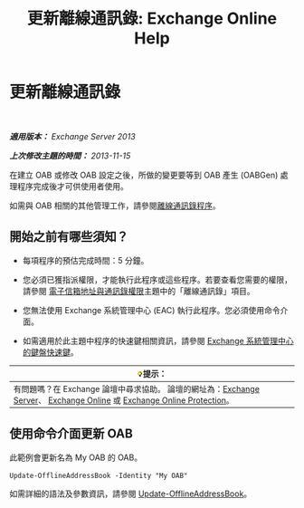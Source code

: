 ﻿---
title: '更新離線通訊錄: Exchange Online Help'
TOCTitle: 更新離線通訊錄
ms:assetid: 448a207e-41b4-4cef-9fe9-a68b81e2ec4e
ms:mtpsurl: https://technet.microsoft.com/zh-tw/library/Aa997684(v=EXCHG.150)
ms:contentKeyID: 50473147
ms.date: 05/23/2018
mtps_version: v=EXCHG.150
ms.translationtype: MT
---

# 更新離線通訊錄

 

_**適用版本：** Exchange Server 2013_

_**上次修改主題的時間：** 2013-11-15_

在建立 OAB 或修改 OAB 設定之後，所做的變更要等到 OAB 產生 (OABGen) 處理程序完成後才可供使用者使用。

如需與 OAB 相關的其他管理工作，請參閱[離線通訊錄程序](offline-address-book-procedures-exchange-2013-help.md)。

## 開始之前有哪些須知？

  - 每項程序的預估完成時間：5 分鐘。

  - 您必須已獲指派權限，才能執行此程序或這些程序。若要查看您需要的權限，請參閱 [電子信箱地址與通訊錄權限](email-address-and-address-book-permissions-exchange-2013-help.md)主題中的「離線通訊錄」項目。

  - 您無法使用 Exchange 系統管理中心 (EAC) 執行此程序。您必須使用命令介面。

  - 如需適用於此主題中程序的快速鍵相關資訊，請參閱 [Exchange 系統管理中心的鍵盤快速鍵](keyboard-shortcuts-in-the-exchange-admin-center-exchange-online-protection-help.md)。

<table>
<thead>
<tr class="header">
<th><img src="images/Bb124558.tip(EXCHG.150).gif" title="提示" alt="提示" />提示：</th>
</tr>
</thead>
<tbody>
<tr class="odd">
<td>有問題嗎？在 Exchange 論壇中尋求協助。 論壇的網址為：<a href="https://go.microsoft.com/fwlink/p/?linkid=60612">Exchange Server</a>、 <a href="https://go.microsoft.com/fwlink/p/?linkid=267542">Exchange Online</a> 或 <a href="https://go.microsoft.com/fwlink/p/?linkid=285351">Exchange Online Protection</a>。</td>
</tr>
</tbody>
</table>


## 使用命令介面更新 OAB

此範例會更新名為 My OAB 的 OAB。

    Update-OfflineAddressBook -Identity "My OAB"

如需詳細的語法及參數資訊，請參閱 [Update-OfflineAddressBook](https://technet.microsoft.com/zh-tw/library/aa995979\(v=exchg.150\))。

